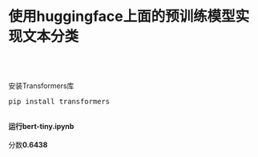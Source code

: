 # 使用huggingface上面的预训练模型实现文本分类
\
\
\
安装Transformers库
<pre>
pip install transformers
</pre>
\
**运行bert-tiny.ipynb** \
\
分数**0.6438** 


